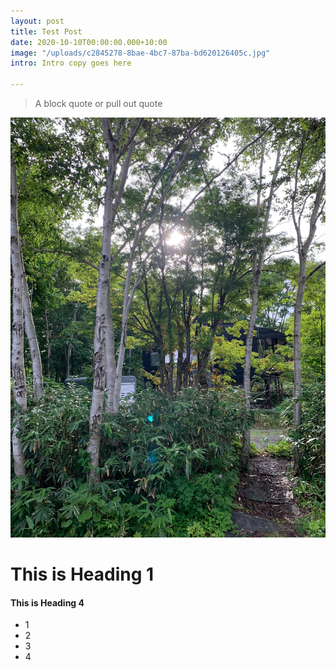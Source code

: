 ```yaml
---
layout: post
title: Test Post
date: 2020-10-10T00:00:00.000+10:00
image: "/uploads/c2845278-8bae-4bc7-87ba-bd620126405c.jpg"
intro: Intro copy goes here

---
```

> A block quote or pull out quote

![](/uploads/ef34a25b-d4bc-4954-82b5-3b3187f8de6e.jpg)

# This is Heading 1

#### This is Heading 4

* 1
* 2
* 3
* 4
